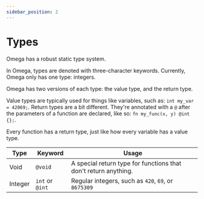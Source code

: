 ```yaml
---
sidebar_position: 2
---
```


# Types

Omega has a robust static type system.

In Omega, types are denoted with three-character keywords. Currently, Omega only has one type: integers.

Omega has two versions of each type: the value type, and the return type.

Value types are typically used for things like variables, such as: `int my_var = 42069;`. Return types are a bit different. They're annotated with a `@` after the parameters of a function are declared, like so: `fn my_func(x, y) @int {};`.

Every function has a return type, just like how every variable has a value type.

| Type | Keyword | Usage |
|------|---------|-------|
| Void | `@void` | A special return type for functions that don't return anything. |
| Integer | `int` or `@int`  | Regular integers, such as `420`, `69`, or `8675309` |
